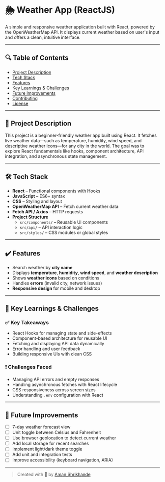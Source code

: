 # 🌦 Weather App (ReactJS)

A simple and responsive weather application built with React, powered by the OpenWeatherMap API. It displays current weather based on user's input and offers a clean, intuitive interface.

---

## 🔍 Table of Contents

- [Project Description](#project-description)  
- [Tech Stack](#tech-stack)  
- [Features](#features)  
- [Key Learnings & Challenges](#key-learnings--challenges)  
- [Future Improvements](#future-improvements)  
- [Contributing](#contributing)  
- [License](#license)

---

## 🚀 Project Description

This project is a beginner-friendly weather app built using React. It fetches live weather data—such as temperature, humidity, wind speed, and descriptive weather icons—for any city in the world. The goal was to explore React fundamentals like hooks, component architecture, API integration, and asynchronous state management.

---

## 🛠 Tech Stack

- **React** – Functional components with Hooks  
- **JavaScript** – ES6+ syntax  
- **CSS** – Styling and layout  
- **OpenWeatherMap API** – Fetch current weather data  
- **Fetch API / Axios** – HTTP requests  
- **Project Structure**
  - `src/components/` – Reusable UI components  
  - `src/api/` – API interaction logic  
  - `src/styles/` – CSS modules or global styles  

---

## ✔️ Features

- Search weather by **city name**
- Displays **temperature**, **humidity**, **wind speed**, and **weather description**
- Shows **weather icons** based on conditions
- Handles **errors** (invalid city, network issues)
- **Responsive design** for mobile and desktop

---

## 📘 Key Learnings & Challenges

### ✅ Key Takeaways

- React Hooks for managing state and side-effects
- Component-based architecture for reusable UI
- Fetching and displaying API data dynamically
- Error handling and user feedback
- Building responsive UIs with clean CSS

### ❗ Challenges Faced

- Managing API errors and empty responses
- Handling asynchronous fetches with React lifecycle
- CSS responsiveness across screen sizes
- Understanding `.env` configuration with React

---

## 🎯 Future Improvements

- [ ] 7-day weather forecast view  
- [ ] Unit toggle between Celsius and Fahrenheit  
- [ ] Use browser geolocation to detect current weather  
- [ ] Add local storage for recent searches  
- [ ] Implement light/dark theme toggle  
- [ ] Add unit and integration tests  
- [ ] Improve accessibility (keyboard navigation, ARIA)

---

> Created with 💙 by [Aman Shrikhande](https://github.com/amanshrikhande)
